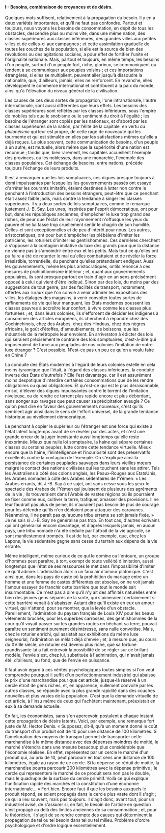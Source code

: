 #### I - Besoins, combinaison de croyances et de désirs.

Quelques mots suffisent, relativement à la propagation du besoin. Il y en a deux variétés importantes, et qu'il ne faut pas confondre. Partout et toujours, nous voyons les besoins de consommation, en dépit de tous les obstacles, descendre plus ou moins vite, dans une même nation, des classes supérieures aux classes inférieures, des grandes villes aux petites villes et de celles-ci aux campagnes ; et cette assimilation graduelle de toutes les couches de la population, si elle est la source de bien des révolutions ou des agitations sociales, a pour effet de fortifier l'unité et l'originalité nationale. Mais, partout et toujours, en même temps, les besoins d'un peuple, surtout d'un peuple fort, riche, glorieux, se communiquent ou tendent à se communiquer aux peuples voisins ; et ces importations étrangères, si elles se multiplient, peuvent aller jusqu'à dissoudre la nationalité, que, d'ailleurs, jamais, elles ne renforcent. En revanche, elles développent le commerce international et contribuent à la paix du monde, ainsi qu'à l'élévation du niveau général de la civilisation.

Les causes de ces deux sortes de propagation, l'une intranationale, l'autre internationale, sont aussi différentes que leurs effets. Les besoins des classes supérieures sont reflétés par les classes inférieures, sous l'empire de mobiles tels que le snobisme ou le sentiment du droit à l'égalité ; les besoins de l'étranger sont copiés par les nationaux, et d'abord par les classes supérieures de la nation, par l'élite de la capitale, en vertu du _philonéisme_ qui leur est propre, de cette rage de nouveauté qui les tourmente et qui est stimulée en elles par les satisfactions mêmes qu'elle a déjà reçues. Le plus souvent, cette communication de besoins, d'un peuple à un autre, est mutuelle, alors même que la supériorité d'une nation est reconnue ; tandis que, bien rarement, les capitales accueillent l'exemple des provinces, ou les noblesses, dans une monarchie, l'exemple des classes populaires. Cet échange de besoins, entre nations, précède toujours l'échange de leurs produits.

Il est à remarquer que les lois somptuaires, ces digues presque toujours à demi impuissantes par lesquelles les gouvernements passés ont essayé d'arrêter les courants imitatifs, étaient destinées à lutter non contre le penchant à l'introduction des besoins étrangers, peut-être que ce penchant était assez faible jadis, mais contre la tendance à singer les classes supérieures. Il y a deux sortes de lois somptuaires, comme le remarque justement J.-B. Say. Les unes, inspirées par l'esprit démocratique, ont pour but, dans les républiques anciennes, d'empêcher le luxe trop grand des riches, de peur que l'éclat de leur rayonnement n'offusque les yeux du pauvre et ne lui fasse trop cruellement sentir le chagrin de son humilité. Celles-ci sont exceptionnelles et de peu d'intérêt pour nous. Les autres, aristocratiques, ont pour but d'empêcher les plébéiens d'imiter les patriciens, les roturiers d'imiter les gentilshommes. Ces dernières cherchent à s'opposer à la contagion imitative du luxe des grands pour que la distance ne vienne pas à s'amoindrir entre eux et les petits. Mais tout ce qu'elles ont pu faire a été de retarder le mal qu'elles combattaient et de révéler la force irrésistible, torrentielle, du penchant qu'elles prétendaient endiguer. Aussi les gouvernements, même les plus aristocratiques, ontils renoncé à ces mesures de prohibitionnisme intérieur ; et, quant aux gouvernements populaires, ils sont presque partout en train d'agir en un sens précisément opposé à celui qui vient d'être indiqué. Sinon par des lois, du moins par des suggestions de tout genre, par des facilités de transport, notamment, offertes aux ruraux que l'on convie à venir admirer les expositions des villes, les étalages des magasins, à venir convoiter toutes sortes de raffinements de vie qui leur manquent, les États modernes poussent les classes pauvres à accroître leur confort, à vivre comme les classes plus fortunées ; et, dans leurs colonies, ils s'efforcent de décider les indigènes à consommer des articles européens, ils cherchent à répandre chez des Cochinchinois, chez des Arabes, chez des Hindous, chez des nègres africains, le goût d'étoffes, d'ameublements, de boissons, que les industriels de la métropole leur envoient. En arriveraton à édicter des lois qui seraient précisément le contraire des lois somptuaires, c'est-à-dire qui imposeraient de force aux peuplades de nos colonies l'imitation de notre luxe étranger ? C'est possible. N'est-ce pas un peu ce qu'on a voulu faire en Chine ?

La conduite des États modernes à l'égard de leurs colonies estelle en cela moins tyrannique que l'était, à l'égard des classes inférieures, la conduite inverse des États d'autrefois ? Elle l'est davantage. car il est assurément moins despotique d'interdire certaines consommations que de les rendre obligatoires ou quasi obligatoires. Et qu'est-ce qui est le plus déraisonnable, en soi, d'élever des digues impuissantes contre le torrent de l'imitation niveleuse, ou de rendre ce torrent plus rapide encore et plus débordant, sans songer aux ravages que peut causer sa précipitation aveugle ? Ce qu'on peut dire en faveur des gouvernements nouveaux, c'est qu'ils semblent agir ainsi dans le sens de l'effort universel, de la grande tendance historique au nivellement démocratique.

Le penchant à copier le supérieur ou l'étranger est une force qui existe à l'état latent longtemps avant de se révéler par des actes, et c'est une grande erreur de la juger inexistante aussi longtemps qu'elle reste inexprimée. Mieux que nulle loi somptuaire, la haine qui sépare certaines classes ou certains peuples, lutte contre cette tendance virtuelle. Mieux encore que la haine, l'inintelligence et l'incuriosité sont des préservatifs excellents contre la contagion de l'exemple. On s'explique ainsi la persistance de certaines peuplades sauvages dans leurs vieilles mœurs malgré le contact des nations civilisées qui les touchent sans les attirer. Tels les Australiens à côté des colons anglais, les Peaux-Rouges aux EtatsUnis, les Arabes nomades à côté des Arabes sédentaires de l'Yémen. « Les Arabes errants, dit J.-B. Say à ce sujet, ont sans cesse sous les yeux le spectacle des Arabes de l'Yémen qui jouissent de plusieurs des agréments de la vie ; ils trouveraient dans l'Arabie de vastes régions où ils pourraient se fixer comme eux, cultiver la terre, trafiquer, amasser des provisions. Il ne leur faudrait pas plus de peine, ils n'auraient pas besoin de plus de courage pour les défendre qu'ils n'en déploient pour attaquer des caravanes. Néanmoins, il ne paraît pas qu'aucune tribu errante se soit jamais fixée. » Je ne sais si J.-B. Say ne généralise pas trop. En tout cas, d'autres écrivains qui ont généralisé encore davantage, et d'après lesquels jamais, en aucun pays, une tribu nomade n'a été séduite par l'attrait de la vie agricole, se sont manifestement trompés. Il est de fait, par exemple, que, chez les Lapons, la vie sédentaire gagne sans cesse du terrain aux dépens de la vie errante.

Même intelligent, même curieux de ce qui le domine ou l'entoure, un groupe d'hommes peut paraître, à tort, exempt de toute velléité d'imitation, aussi longtemps que l'état de ses ressources le met dans l'impossibilité d'imiter ce qu'il admire. L'admiration alors a un faux air d'amour platonique. C'est ainsi que, dans les pays de caste où la prohibition du mariage entre un homme et une femme de castes différentes est absolue, on ne voit jamais l'amour essayer de franchir cette barrière que tout le monde sait insurmontable. Ce n'est pas à dire qu'il n'y ait des affinités naturelles entre bien des jeunes gens séparés de la sorte, qui s'aimeraient certainement si cette barrière venait à s'abaisser. Autant dire qu'il existe en eux un amour virtuel, qui n'attend, pour se montrer, que la levée d'un obstacle. Pareillement, l'admiration du paysan français de Louis XIV pour les beaux vêtements brochés, pour les superbes carrosses, des gentilshommes de la cour qu'il voyait passer sur les grandes routes en bêchant sa terre, pouvait paraître un sentiment purement désintéressé, sans nulle convoitise. Mais, chez le roturier enrichi, qui assistait aux exhibitions du même luxe seigneurial, l'admiration se mêlait déjà d'envie ; et, à mesure que, au cours du XVIIIe siècle, ce roturier est devenu plus riche, que sa fortune grandissante lui a fait entrevoir la possibilité de se régler sur ce brillant modèle, l'envie s'est, chez lui, substituée à l'admiration, qui n'avait jamais été, d'ailleurs, au fond, que de l'envie en puissance.

Il faut avoir égard à ces vérités psychologiques toutes simples si l'on veut comprendre pourquoi il suffit d'un perfectionnement industriel qui abaisse le prix d'une marchandise pour que cet article, jusque-là réservé à un cercle étroit de gens riches, et, en apparence, nullement convoité par les autres classes, se répande avec la plus grande rapidité dans des couches nouvelles et plus vastes de la population. C'est que la demande virtuelle de cet article, à l'insu même de ceux qui l'achètent maintenant, préexistait en eux à sa demande actuelle.

En fait, les économistes, sans s'en apercevoir, postulent à chaque instant cette propagation de désirs latents. Voici, par exemple, une remarque fort juste de M. Hector Denis. « Supposez, dit-il, qu'à un moment donné le coût du transport d'un produit soit de 10 pour une distance de 100 kilomètres. Si l'amélioration des moyens de transport permet de transporter cette marchandise à la même distance avec des dépenses moindres de moitié, le marché s'étendra dans une mesure beaucoup plus considérable que l'économie réalisée. En effet, représentez par un cercle le marché d'un produit qui, au prix de 10, peut parcourir en tout sens une distance de 100 kilomètres, égale au rayon de ce cercle. Si la dépense se réduit de moitié, la marchandise pourra parcourir 200 kilomètres avec la dépense primitive ; le cercle qui représentera le marché de ce produit sera non pas le double, mais le quadruple de la surface du cercle primitif. Voilà ce qui explique l'unification rapide des marchés et la constitution d'une économie internationale… » Fort bien. Encore faut-il que les besoins auxquels le produit répond, se soient propagés dans le cercle plus vaste dont il s'agit ; ce qui a lieu souvent, mais pas toujours. Il s'agit donc, avant tout, pour un industriel avisé, de s'assurer si, en fait, le besoin de l'article en question s'est propagé au delà des limites anciennes de sa consommation ; et, pour le théoricien, il s'agit de se rendre compte des causes qui déterminent la propagation de tel ou tel besoin dans tel ou tel milieu. Problème d'ordre psychologique et d'ordre logique essentiellement.
